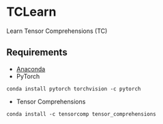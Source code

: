 # TCLearn
Learn Tensor Comprehensions (TC)

## Requirements
* [Anaconda](https://www.anaconda.com/download/)
* PyTorch
```
conda install pytorch torchvision -c pytorch
```
* Tensor Comprehensions
```
conda install -c tensorcomp tensor_comprehensions
```